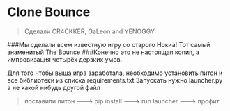 # Clone Bounce
>Сделали CR4CKKER, GaLeon and YENOGGY

###Мы сделали всем известную игру со старого Нокиа! Тот самый знаменитый The Bounce
###Конечно это не настоящая копия, а импровизация четырёх дерзких умов.

Для того чтобы выша игра заработала, необходимо установить питон и все библиотеки из списка requirements.txt
Запускать нужно launcher.py а не какой нибудь другой файл

> поставили питон
---> pip install
---> run launcher
---> профит
